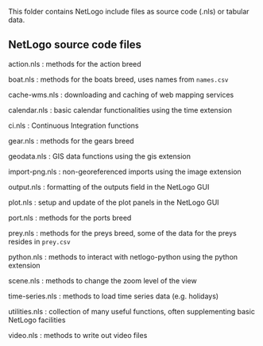 <!--
SPDX-FileContributor: Carsten Lemmen <carsten.lemmen@hereon.de>
SPDX-FileCopyrightText: 2024 Helmholtz-Zentrum hereon GmbH
SPDX-License-Identifier: CC0-1.0
-->

This folder contains NetLogo include files as source code (.nls) or
tabular data.

## NetLogo source code files

action.nls
: methods for the action breed

boat.nls
: methods for the boats breed, uses names from `names.csv`

cache-wms.nls
: downloading and caching of web mapping services

calendar.nls
: basic calendar functionalities using the time extension

ci.nls
: Continuous Integration functions

gear.nls
: methods for the gears breed

geodata.nls
: GIS data functions using the gis extension

import-png.nls
: non-georeferenced imports using the image extension

output.nls
: formatting of the outputs field in the NetLogo GUI

plot.nls
: setup and update of the plot panels in the NetLogo GUI

port.nls
: methods for the ports breed

prey.nls
: methods for the preys breed, some of the data for the preys resides in `prey.csv`

python.nls
: methods to interact with netlogo-python using the python extension

scene.nls
: methods to change the zoom level of the view

time-series.nls
: methods to load time series data (e.g. holidays)

utilities.nls
: collection of many useful functions, often supplementing basic
NetLogo facilities

video.nls
: methods to write out video files
